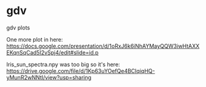 # gdv
gdv plots

One more plot in here: https://docs.google.com/presentation/d/1oRxJ6k6iNhAYMayQQW3iwHtAXXEKqnSqCad5I2vSpj4/edit#slide=id.p

Iris_sun_spectra.npy was too big so it's here: https://drive.google.com/file/d/1Kp63uYOefQe4BCIqiqHQ-yMunR2wNNtI/view?usp=sharing
